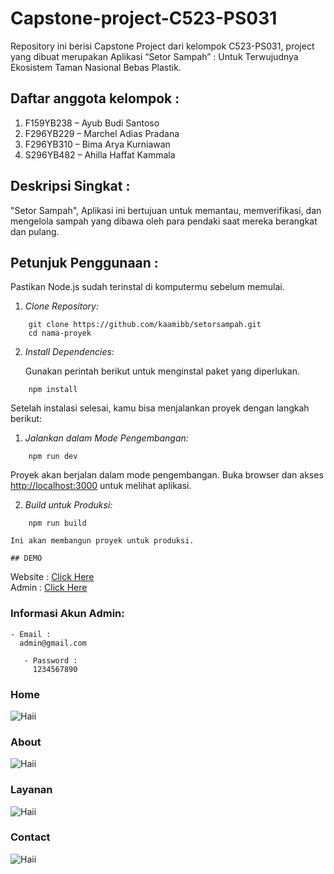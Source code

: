 # Capstone-project-C523-PS031
Repository ini berisi Capstone Project dari kelompok C523-PS031, project yang dibuat merupakan Aplikasi “Setor Sampah” : Untuk Terwujudnya Ekosistem   Taman Nasional Bebas Plastik.
## Daftar anggota kelompok :
1. F159YB238 – Ayub Budi Santoso
2. F296YB229 – Marchel Adias Pradana
3. F296YB310 – Bima Arya Kurniawan
4. S296YB482 – Ahilla Haffat Kammala
## Deskripsi Singkat :
"Setor Sampah", Aplikasi ini bertujuan untuk memantau, memverifikasi, dan mengelola sampah yang dibawa oleh para pendaki saat mereka berangkat dan pulang.
## Petunjuk Penggunaan :
   Pastikan Node.js sudah terinstal di komputermu sebelum memulai.

1. *Clone Repository:*
```
    git clone https://github.com/kaamibb/setorsampah.git
    cd nama-proyek
```

2. *Install Dependencies:*

    Gunakan perintah berikut untuk menginstal paket yang diperlukan.

```
    npm install
```
Setelah instalasi selesai, kamu bisa menjalankan proyek dengan langkah berikut:

   1. *Jalankan dalam Mode Pengembangan:*

```
    npm run dev
```

   Proyek akan berjalan dalam mode pengembangan. Buka browser dan akses [http://localhost:3000](http://localhost:3000) untuk melihat aplikasi.

   2. *Build untuk Produksi:*

```
    npm run build
```

    Ini akan membangun proyek untuk produksi.

    ## DEMO 
 
   Website : [Click Here](https://setorsampah.vercel.app/) <br>
   Admin : [Click Here]([https://adminsetorsampah.vercel.app/login])

   ### Informasi Akun Admin:
   ```
   - Email :
     admin@gmail.com
```
```
   - Password :
     1234567890
```

### Home
![Haii](https://github.com/kaamibb/setorsampah/blob/main/public/home.jpg)
### About
![Haii](https://github.com/kaamibb/setorsampah/blob/main/public/about-fix.jpg)
### Layanan
![Haii](https://github.com/kaamibb/setorsampah/blob/main/public/layanan.jpg)
### Contact
![Haii](https://github.com/kaamibb/setorsampah/blob/main/public/kontak.jpg)
